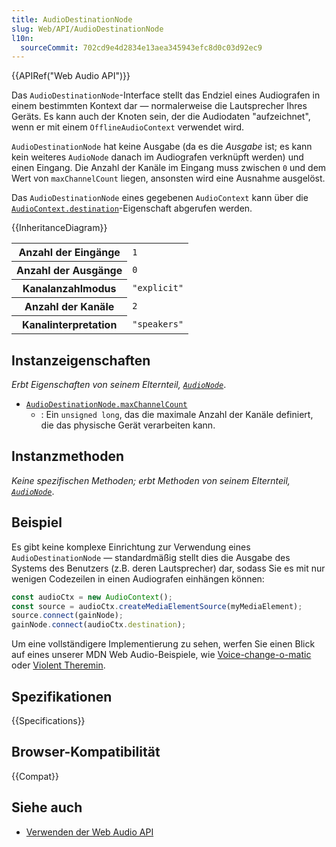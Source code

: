 ```yaml
---
title: AudioDestinationNode
slug: Web/API/AudioDestinationNode
l10n:
  sourceCommit: 702cd9e4d2834e13aea345943efc8d0c03d92ec9
---
```


{{APIRef("Web Audio API")}}

Das `AudioDestinationNode`-Interface stellt das Endziel eines Audiografen in einem bestimmten Kontext dar — normalerweise die Lautsprecher Ihres Geräts. Es kann auch der Knoten sein, der die Audiodaten "aufzeichnet", wenn er mit einem `OfflineAudioContext` verwendet wird.

`AudioDestinationNode` hat keine Ausgabe (da es die _Ausgabe_ ist; es kann kein weiteres `AudioNode` danach im Audiografen verknüpft werden) und einen Eingang. Die Anzahl der Kanäle im Eingang muss zwischen `0` und dem Wert von `maxChannelCount` liegen, ansonsten wird eine Ausnahme ausgelöst.

Das `AudioDestinationNode` eines gegebenen `AudioContext` kann über die [`AudioContext.destination`](/de/docs/Web/API/BaseAudioContext/destination)-Eigenschaft abgerufen werden.

{{InheritanceDiagram}}

<table class="properties">
  <tbody>
    <tr>
      <th scope="row">Anzahl der Eingänge</th>
      <td><code>1</code></td>
    </tr>
    <tr>
      <th scope="row">Anzahl der Ausgänge</th>
      <td><code>0</code></td>
    </tr>
    <tr>
      <th scope="row">Kanalanzahlmodus</th>
      <td><code>"explicit"</code></td>
    </tr>
    <tr>
      <th scope="row">Anzahl der Kanäle</th>
      <td><code>2</code></td>
    </tr>
    <tr>
      <th scope="row">Kanalinterpretation</th>
      <td><code>"speakers"</code></td>
    </tr>
  </tbody>
</table>

## Instanzeigenschaften

_Erbt Eigenschaften von seinem Elternteil, [`AudioNode`](/de/docs/Web/API/AudioNode)_.

- [`AudioDestinationNode.maxChannelCount`](/de/docs/Web/API/AudioDestinationNode/maxChannelCount)
  - : Ein `unsigned long`, das die maximale Anzahl der Kanäle definiert, die das physische Gerät verarbeiten kann.

## Instanzmethoden

_Keine spezifischen Methoden; erbt Methoden von seinem Elternteil, [`AudioNode`](/de/docs/Web/API/AudioNode)_.

## Beispiel

Es gibt keine komplexe Einrichtung zur Verwendung eines `AudioDestinationNode` — standardmäßig stellt dies die Ausgabe des Systems des Benutzers (z.B. deren Lautsprecher) dar, sodass Sie es mit nur wenigen Codezeilen in einen Audiografen einhängen können:

```js
const audioCtx = new AudioContext();
const source = audioCtx.createMediaElementSource(myMediaElement);
source.connect(gainNode);
gainNode.connect(audioCtx.destination);
```

Um eine vollständigere Implementierung zu sehen, werfen Sie einen Blick auf eines unserer MDN Web Audio-Beispiele, wie [Voice-change-o-matic](https://mdn.github.io/webaudio-examples/voice-change-o-matic/) oder [Violent Theremin](https://github.com/mdn/webaudio-examples/tree/main/violent-theremin).

## Spezifikationen

{{Specifications}}

## Browser-Kompatibilität

{{Compat}}

## Siehe auch

- [Verwenden der Web Audio API](/de/docs/Web/API/Web_Audio_API/Using_Web_Audio_API)
